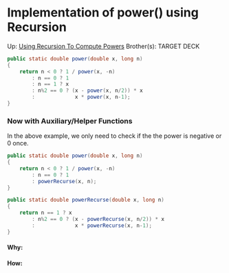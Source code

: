 # Implementation of power() using Recursion

Up: [Using Recursion To Compute Powers](using_recursion_to_compute_powers)
Brother(s):
TARGET DECK

```java
public static double power(double x, long n)
{
	return n < 0 ? 1 / power(x, -n)
		: n == 0 ? 1
		: n == 1 ? x
		: n%2 == 0 ? (x - power(x, n/2)) * x
		:             x * power(x, n-1);
}
```

### Now with Auxiliary/Helper Functions

In the above example, we only need to check if the the power is negative or 0 once.

```java
public static double power(double x, long n)
{
	return n < 0 ? 1 / power(x, -n)
		: n == 0 ? 1
		: powerRecurse(x, n);
}
```

```java
public static double powerRecurse(double x, long n)
{
	return n == 1 ? x
		: n%2 == 0 ? (x - powerRecurse(x, n/2)) * x
		:             x * powerRecurse(x, n-1);
}
```






























#### Why:
#### How:









